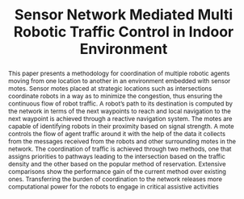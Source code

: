 ---
layout: project-page-new
title: "Sensor Network Mediated Multi Robotic Traffic Control in Indoor Environment "
authors:
  - name: D. V. Karthikeya Viswanath
    sup: #
  - name: K. Madhava Krishna
    sup: #
affiliations:
  - name: IIIT Hyderabad, India
    link: https://robotics.iiit.ac.in
    sup: #
permalink: publications/2007/Viswanath_Sensor-Network
abstract: "This paper presents a methodology for coordination of multiple robotic agents moving from
one location to another in an environment embedded with sensor motes. Sensor motes placed at strategic locations such as intersections coordinate robots in a way as to minimize the congestion, thus ensuring the continuous flow of robot traffic. A robot’s path to its destination is computed by the network in terms of the next waypoints to reach and local navigation to the next waypoint is achieved through a reactive navigation system. The motes are capable of identifying robots in their proximity based on signal strength. A mote controls the flow of agent traffic around it with the help of the data it collects from the messages received from the robots and other surrounding motes in the network. The coordination of traffic is achieved through two methods, one that assigns priorities to pathways leading to the intersection based on the traffic density and the other
based on the popular method of reservation. Extensive comparisons show the performance gain of
the current method over existing ones. Transferring the burden of coordination to the network releases more computational power for the robots to engage in critical assistive activities"
paper: https://robotics.iiit.ac.in/uploads/Main/Publications/2007_1.pdf
# iframe: https://www.youtube.com/embed/jhjskX4FQwA

---